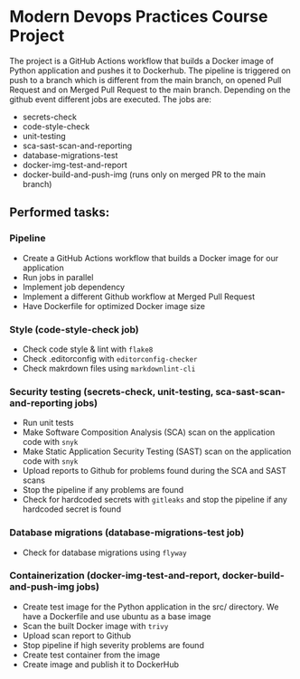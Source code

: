 # Modern Devops Practices Course Project

The project is a GitHub Actions workflow that builds a Docker image of Python application and pushes it to Dockerhub. The pipeline is triggered on push to a branch which is different from the main branch, on opened Pull Request and on Merged Pull Request to the main branch. Depending on the github event different jobs are executed. The jobs are: 
 - secrets-check 
 - code-style-check 
 - unit-testing 
 - sca-sast-scan-and-reporting 
 - database-migrations-test 
 - docker-img-test-and-report 
 - docker-build-and-push-img (runs only on merged PR to the main branch)

 ## Performed tasks:

 ### Pipeline
- Create a GitHub Actions workflow that builds a Docker image for our application
- Run jobs in parallel
- Implement job dependency
- Implement a different Github workflow at Merged Pull Request
- Have Dockerfile for optimized Docker image size

### Style (code-style-check job)
- Check code style & lint with `flake8`
- Check .editorconfig with `editorconfig-checker`
- Check makrdown files using `markdownlint-cli`

### Security testing (secrets-check, unit-testing, sca-sast-scan-and-reporting jobs)
- Run unit tests
- Make Software Composition Analysis (SCA) scan on the application code with `snyk`
- Make Static Application Security Testing (SAST) scan on the application code with `snyk`
- Upload reports to Github for problems found during the SCA and SAST scans
- Stop the pipeline if any problems are found
- Check for hardcoded secrets with `gitleaks` and stop the pipeline if any hardcoded secret is found

### Database migrations (database-migrations-test job)
- Check for database migrations using `flyway`

### Containerization (docker-img-test-and-report, docker-build-and-push-img jobs)
- Create test image for the Python application in the src/ directory. We have a Dockerfile and use ubuntu as a base image
- Scan the built Docker image with `trivy`
- Upload scan report to Github
- Stop pipeline if high severity problems are found
- Create test container from the image
- Create image and publish it to DockerHub